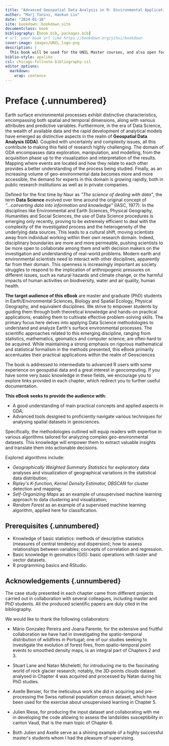 ```yaml
---
title: "Advanced Geospatial Data Analysis in R: Environmental Application"
author: "Marj Tonini, Haokun Liu"
date: "2024-01-16"
site: bookdown::bookdown_site
documentclass: book
bibliography: [book.bib, packages.bib]
# url: your book url like https://bookdown.org/yihui/bookdown
cover-image: images/UNIL_logo.png
description: |
  This book will be used for the UNIL Master courses, and also open for the publich who are interested in. 
biblio-style: apalike
csl: chicago-fullnote-bibliography.csl
editor_options: 
  markdown: 
    wrap: sentence
---
```


# Preface {.unnumbered}

Earth surface environmental processes exhibit distinctive characteristics, encompassing both spatial and temporal dimensions, along with various attributes and predictive variables.
Furthermore, in the era of Data Science, the wealth of available data and the rapid development of analytical models have emerged as distinctive aspects in the realm of **Geospatial Data Analysis (GDA)**.
Coupled with uncertainty and complexity issues, all this contribute to making this field of research highly challenging.
The domain of GDA encompasses data exploration, manipulation, and modelling, from the acquisition phase up to the visualization and interpretation of the results.
Mapping where events are located and how they relate to each other provides a better understanding of the process being studied.
Finally, as an increasing volume of geo-environmental data becomes more and more accessible, the demand for experts in this domain is growing rapidly, both in public research institutions as well as in private companies.

Defined for the first time by Naur as *"The science of dealing with data"*, the term **Data Science** evolved over time around the original concept of *"...converting data into information and knowledge"* (IASC, 1977).
In the disciplines like Environmental and Earth Sciences, Physical Geography, Humanities and Social Sciences, the use of Data Science procedures is emerging only recently, proving to be extremely efficient to deal with the complexity of the investigated process and the heterogeneity of the underlying data sources.
This leads to a cultural shift, moving scientists away from individual working within their own research domain.
Indeed, disciplinary boundaries are more and more permeable, pushing scientists to be more open to collaborate among them and with decision makers on the investigation and understanding of real-world problems.
Modern earth and environmental scientists need to interact with other disciplines, apparently far from their domain.
This openness is increasingly important as society struggles to respond to the implication of anthropogenic pressures on different issues, such as natural hazards and climate change, or the harmful impacts of human activities on biodiversity, water and air quality, human health.

**The target audience of this eBook** are master and graduate (PhD) students in Earth/Environmental Sciences, Biology and Spatial Ecology, Physical Geography, and equivalent disciplines.
We strive to empower students by guiding them through both theoretical knowledge and hands-on practical applications, enabling them to cultivate effective problem-solving skills.
The primary focus here delves into applying Data Science methodologies to understand and analyze Earth's surface environmental processes.
The scientific approaches related to this emerging discipline, ranging from statistics, mathematics, geomatics and computer science, are often hard to be acquired.
While maintaining a strong emphasis on rigorous mathematical and statistical formalism in the methods presented, this eBook primarily accentuates their practical applications within the realm of Geosciences

The book is addressed to intermediate to advanced R users with some experience on geospatial data and a great interest in geocomputing.
If you have some very basic knowledge in these fields, we encourage you to explore links provided in each chapter, which redirect you to further useful documentation.

**This eBook seeks to provide the audience with**:

-   A good understanding of main practical concepts and applied aspects in GDA;
-   Advanced tools designed to proficiently navigate various techniques for analysing spatial datasets in geosciences.

Specifically, the methodologies outlined will equip readers with expertise in various algorithms tailored for analyzing complex geo-environmental datasets.
This knowledge will empower them to extract valuable insights and translate them into actionable decisions.

Explored algorithms include:

-   *Geographically Weighted Summary Statistics* for exploratory data analyses and visualization of geographical variations in the statistical data distribution;
-   *Ripley's K-function, Kernel Density Estimator, DBSCAN* for cluster detection and mapping;
-   *Self-Organizing Maps* as an example of unsupervised machine learning approach to data clustering and visualization;
-   *Random Forest* as an example of a supervised machine learning algorithm, applied here for classification.

## Prerequisites {.unnumbered}

-   Knowledge of basic statistics: methods of descriptive statistics (measures of central tendency and dispersion); how to assess relationships between variables; concepts of correlation and regression.
-   Basic knowledge in geomatics (GIS): basic operations with raster and vector datasets.
-   R programming basics and RStudio.

## Acknowledgements {.unnumbered}

The case study presented in each chapter came from different projects carried out in collaboration with several colleagues, including master and PhD students.
All the produced scientific papers are duly cited in the bibliography.

We would like to thank the following collaborators:

-   Mário Gonzalez Pereira and Joana Parente, for the extensive and fruitful collaboration we have had in investigating the spatio-temporal distribution of wildfires in Portugal; one of our studies seeking to investigate the evolution of forest fires, from spatio-temporal point events to smoothed density maps, is an integral part of Chapters 2 and 3.

-   Stuart Lane and Natan Micheletti, for introducing me to the fascinating world of rock glacier research; notably, the 3D-points clouds dataset analysed in Chapter 4 was acquired and processed by Natan during his PhD studies.

-   Axelle Bersier, for the meticulous work she did in acquiring and pre-processing the Swiss national population census dataset, which have been used for the exercise about unsupervised learning in Chapter 5.

-   Julien Riese, for producing the input dataset and collaborating with me in developing the code allowing to assess the landslides susceptibility in canton Vaud, that is the main topic of Chapter 6.

-   Both Julien and Axelle serve as a shining example of a highly successful master's students whom I had the pleasure of supervising.
